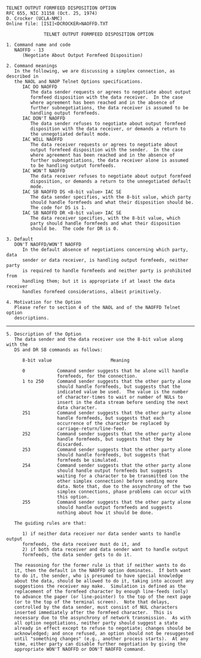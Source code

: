     TELNET OUTPUT FORMFEED DISPOSITION OPTION
    RFC 655, NIC 31158 (Oct. 25, 1974)
    D. Crocker (UCLA-NMC)
    Online file: [ISI]<DCROCKER>NAOFFD.TXT

                  TELNET OUTPUT FORMFEED DISPOSITION OPTION

    1. Command name and code
       NAOFFD - 13
          (Negotiate About Output Formfeed Disposition)

    2. Command meanings
       In the following, we are discussing a simplex connection, as described in
       the NAOL and NAOP Telnet Options specifications.
          IAC DO NAOFFD
             The data sender requests or agrees to negotiate about output
             formfeed disposition with the data receiver.  In the case
             where agreement has been reached and in the absence of
             further subnegotiations, the data receiver is assumed to be
             handling output formfeeds.
          IAC DON'T NAOFFD
             The data sender refuses to negotiate about output formfeed
             disposition with the data receiver, or demands a return to
             the unnegotiated default mode.
          IAC WILL NAOFFD
             The data receiver requests or agrees to negotiate about
             output formfeed disposition with the sender.  In the case
             where agreement has been reached and in the absence of
             further subnegotiations, the data receiver alone is assumed
             to be handling output formfeeds.
          IAC WON'T NAOFFD
             The data receiver refuses to negotiate about output formfeed
             disposition, or demands a return to the unnegotiated default
             mode.
          IAC SB NAOFFD DS <8-bit value> IAC SE
             The data sender specifies, with the 8-bit value, which party
             should handle formfeeds and what their disposition should be.
             The code for DS is 1.
          IAC SB NAOFFD DR <8-bit value> IAC SE
             The data receiver specifies, with the 8-bit value, which
             party should handle formfeeds and what their disposition
             should be.  The code for DR is 0.

    3. Default
       DON'T NAOFFD/WON'T NAOFFD
          In the default absence of negotiations concerning which party, data
          sender or data receiver, is handling output formfeeds, neither party
          is required to handle formfeeds and neither party is prohibited from
          handling them; but it is appropriate if at least the data receiver
          handles formfeed considerations, albeit primitively.

    4. Motivation for the Option
       Please refer to section 4 of the NAOL and of the NAOFFD Telnet option
       descriptions.

------------------------------------------------------------------------

``` newpage
5. Description of the Option
   The data sender and the data receiver use the 8-bit value along with the
   DS and DR SB commands as follows:

      8-bit value                      Meaning

      0            Command sender suggests that he alone will handle
                   formfeeds, for the connection.
      1 to 250     Command sender suggests that the other party alone
                   should handle formfeeds, but suggests that the
                   indicated value be used.  The value is the number
                   of character-times to wait or number of NULs to
                   insert in the data stream before sending the next
                   data character.
      251          Command sender suggests that the other party alone
                   handle formfeeds, but suggests that each
                   occurrence of the character be replaced by
                   carriage-return/line-feed.
      252          Command sender suggests that the other party alone
                   handle formfeeds, but suggests that they be
                   discarded.
      253          Command sender suggests that the other party alone
                   should handle formfeeds, but suggests that
                   formfeeds be simulated.
      254          Command sender suggests that the other party alone
                   should handle output formfeeds but suggests
                   waiting for a character to be transmitted (on the
                   other simplex connection) before sending more
                   data. Note that, due to the assynchrony of the two
                   simplex connections, phase problems can occur with
                   this option.
      255          Command sender suggests that the other party alone
                   should handle output formfeeds and suggests
                   nothing about how it should be done.

   The guiding rules are that:

      1) if neither data receiver nor data sender wants to handle output
      formfeeds, the data receiver must do it, and
      2) if both data receiver and data sender want to handle output
      formfeeds, the data sender gets to do it.

   The reasoning for the former rule is that if neither wants to do
   it, then the default in the NAOFFD option dominates.  If both want
   to do it, the sender, who is presumed to have special knowledge
   about the data, should be allowed to do it, taking into account any
   suggestions the receiver may make.  Simulation is defined as the
   replacement of the formfeed character by enough line-feeds (only)
   to advance the paper (or line-pointer) to the top of the next page
   (or to the top of the terminal screen).  Note that delays,
   controlled by the data sender, must consist of NUL characters
   inserted immediately after the formfeed character.  This is
   necessary due to the assynchrony of network transmission.  As with
   all option negotiations, neither party should suggest a state
   already in effect except to refuse to negotiate; changes should be
   acknowledged; and once refused, an option should not be resuggested
   until "something changes" (e.g., another process starts).  At any
   time, either party can disable further negotiation by giving the
   appropriate WON'T NAOFFD or DON'T NAOFFD command.
```
